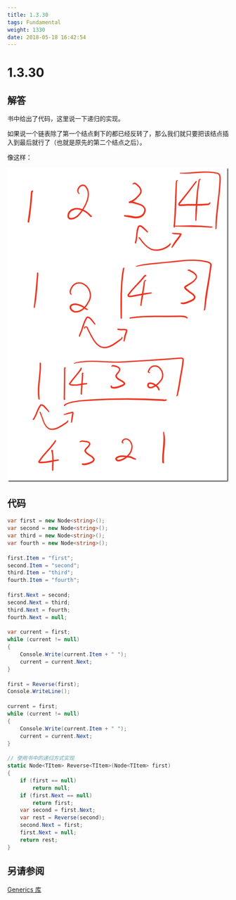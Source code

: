 ```yaml
---
title: 1.3.30
tags: Fundamental
weight: 1330
date: 2018-05-18 16:42:54
---
```


# 1.3.30


## 解答

书中给出了代码，这里说一下递归的实现。

如果说一个链表除了第一个结点剩下的都已经反转了，那么我们就只要把该结点插入到最后就行了（也就是原先的第二个结点之后）。

像这样：

![](/resources/1-3-30/1.png)

## 代码

```csharp
var first = new Node<string>();
var second = new Node<string>();
var third = new Node<string>();
var fourth = new Node<string>();

first.Item = "first";
second.Item = "second";
third.Item = "third";
fourth.Item = "fourth";

first.Next = second;
second.Next = third;
third.Next = fourth;
fourth.Next = null;

var current = first;
while (current != null)
{
    Console.Write(current.Item + " ");
    current = current.Next;
}

first = Reverse(first);
Console.WriteLine();

current = first;
while (current != null)
{
    Console.Write(current.Item + " ");
    current = current.Next;
}

// 使用书中的递归方式实现
static Node<TItem> Reverse<TItem>(Node<TItem> first)
{
    if (first == null)
        return null;
    if (first.Next == null)
        return first;
    var second = first.Next;
    var rest = Reverse(second);
    second.Next = first;
    first.Next = null;
    return rest;
}
```

## 另请参阅

[Generics 库](https://github.com/ikesnowy/Algorithms-4th-Edition-in-Csharp/tree/master/1%20Fundamental/1.3/Generics)
